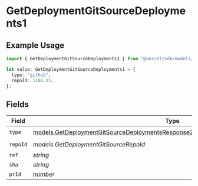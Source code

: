 # GetDeploymentGitSourceDeployments1

## Example Usage

```typescript
import { GetDeploymentGitSourceDeployments1 } from "@vercel/sdk/models/getdeploymentop.js";

let value: GetDeploymentGitSourceDeployments1 = {
  type: "github",
  repoId: 1186.15,
};
```

## Fields

| Field                                                                                                                                                                              | Type                                                                                                                                                                               | Required                                                                                                                                                                           | Description                                                                                                                                                                        |
| ---------------------------------------------------------------------------------------------------------------------------------------------------------------------------------- | ---------------------------------------------------------------------------------------------------------------------------------------------------------------------------------- | ---------------------------------------------------------------------------------------------------------------------------------------------------------------------------------- | ---------------------------------------------------------------------------------------------------------------------------------------------------------------------------------- |
| `type`                                                                                                                                                                             | [models.GetDeploymentGitSourceDeploymentsResponse200ApplicationJSONResponseBody11Type](../models/getdeploymentgitsourcedeploymentsresponse200applicationjsonresponsebody11type.md) | :heavy_check_mark:                                                                                                                                                                 | N/A                                                                                                                                                                                |
| `repoId`                                                                                                                                                                           | *models.GetDeploymentGitSourceRepoId*                                                                                                                                              | :heavy_check_mark:                                                                                                                                                                 | N/A                                                                                                                                                                                |
| `ref`                                                                                                                                                                              | *string*                                                                                                                                                                           | :heavy_minus_sign:                                                                                                                                                                 | N/A                                                                                                                                                                                |
| `sha`                                                                                                                                                                              | *string*                                                                                                                                                                           | :heavy_minus_sign:                                                                                                                                                                 | N/A                                                                                                                                                                                |
| `prId`                                                                                                                                                                             | *number*                                                                                                                                                                           | :heavy_minus_sign:                                                                                                                                                                 | N/A                                                                                                                                                                                |
